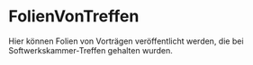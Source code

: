 # FolienVonTreffen
Hier können Folien von Vorträgen veröffentlicht werden, die bei Softwerkskammer-Treffen gehalten wurden.
